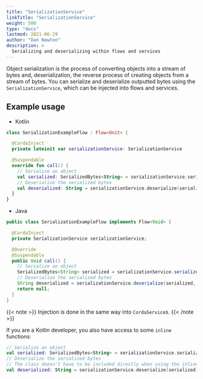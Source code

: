 ```yaml
---
title: "SerializationService"
linkTitle: "SerializationService"
weight: 500
type: "docs"
lastmod: 2021-06-29
author: "Dan Newton"
description: >
  Serializing and deserializing within flows and services
---
```


Object serialization is the process of converting objects into a stream of bytes and, deserialization, the reverse process of creating objects from a stream of bytes. You can serialize and deserialize outputted bytes using the `SerializationService`, which can be injected into flows and services.

## Example usage

- Kotlin

```kotlin
class SerializationExampleFlow : Flow<Unit> {

  @CordaInject
  private lateinit var serializationService: SerializationService

  @Suspendable
  override fun call() {
    // Serialize an object
    val serialized: SerializedBytes<String> = serializationService.serialize("string to serialize")
    // Deserialize the serialized bytes
    val deserialized: String = serializationService.deserialize(serialized, String::class.java)
  }
}
```

- Java

```java
public class SerializationExampleFlow implements Flow<Void> {

  @CordaInject
  private SerializationService serializationService;

  @Override
  @Suspendable
  public Void call() {
    // Serialize an object
    SerializedBytes<String> serialized = serializationService.serialize("string to serialize");
    // Deserialize the serialized bytes
    String deserialized = serializationService.deserialize(serialized, String.class);
    return null;
  }
}
```

{{< note >}}
Injection is done in the same way into `CordaService`s.
{{< /note >}}

If you are a Kotlin developer, you also have access to some `inline` functions:

```kotlin
// Serialize an object
val serialized: SerializedBytes<String> = serializationService.serialize("string to serialize")
// Deserialize the serialized bytes
// The class doesn't have to be included directly when using the inline version
val deserialized: String = serializationService.deserialize(serialized)
```
